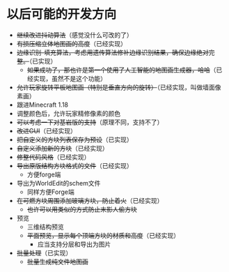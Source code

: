 # 以后可能的开发方向

- ~~继续改进抖动算法~~（感觉没什么可改的了）
- ~~有损压缩立体地图画的高度~~（已经实现）
- ~~边缘识别-填充算法，考虑用遗传算法修补边缘识别结果，确保边缘绝对完整。~~（已实现）
  - ~~如果成功了，那也许是第一个使用了人工智能的地图画生成器，哈哈~~（已经实现，虽然不是这个功能）
- ~~允许玩家旋转平板地图画（特别是垂直方向的旋转）~~（已经实现，叫做墙面像素画）
- 跟进Minecraft 1.18
- 调整颜色后，允许玩家精修像素的颜色
- ~~可以考虑一下对基岩版的支持~~（原理不同，支持不了）
- ~~改进GUI~~（已经实现）
- ~~把自定义的方块列表保存为预设~~（已实现）
- ~~自定义添加新的方块~~（已经实现）
- ~~修整代码风格~~（已经实现）
- ~~导出原版结构方块格式的文件~~（已经实现）
  - 方便forge端
- 导出为WorldEdit的schem文件
  - 同样方便Forge端
- ~~在可燃方块周围添加玻璃方块，防止着火~~（已经实现）
  - ~~也许可以用类似的方式防止末影人偷方块~~
- 预览
  - 三维结构预览
  - ~~平面预览，显示每个顶端方块的材质和高度~~（已经实现）
    - 应当支持分层和导出为图片
- ~~批量处理~~（已实现）
  - ~~批量生成纯文件地图画~~